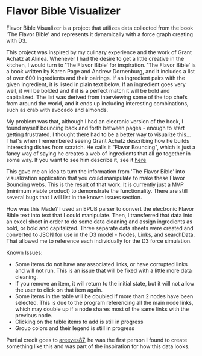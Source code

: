 # Flavor Bible Visualizer 
Flavor Bible Visualizer is a project that utilizes data collected from the book 'The Flavor Bible' and represents it dynamically with a force graph creating with D3.

This project was inspired by my culinary experience and the work of Grant Achatz at Alinea. Whenever I had the desire to get a little creative in the kitchen, I would turn to 'The Flavor Bible' for inspiration. 'The Flavor Bible' is a book written by Karen Page and Andrew Dornenburg, and it includes a list of over 600 ingredients and their pairings. If an ingredient pairs with the given ingredient, it is listed in plain text below. If an ingredient goes very well, it will be bolded and if it is a perfect match it will be bold and capitalized. The list was derived from interviewing some of the top chefs from around the world, and it ends up including interesting combinations, such as crab with avocado and almonds.

My problem was that, although I had an elecronic version of the book, I found myself bouncing back and forth between pages - enough to start getting frustrated. I thought there had to be a better way to visualize this... That's when I remembered seeing Grant Achatz describing how he builds interesting dishes from scratch. He calls it "Flavor Bouncing", which is just a fancy way of saying he creates a web of ingredients that all go together in some way. If you want to see him describe it, see it [here](https://www.youtube.com/watch?v=93o3-2ygFkA&ab_channel=Foodpairing) 

This gave me an idea to turn the information from 'The Flavor Bible' into visualization application that you could manipulate to make these Flavor Bouncing webs. This is the result of that work. It is currently just a MVP (minimum viable product) to demonstrate the functionality. There are still several bugs that I will list in the known issues section. 

How was this Made? 
I used an EPUB parser to convert the electronic Flavor Bible text into text that I could manipulate. Then, I transferred that data into an excel sheet in order to do some data cleaning and assign ingredients as bold, or bold and capitalized. Three separate data sheets were created and converted to JSON for use in the D3 model - Nodes, Links, and searchData. That allowed me to reference each individually for the D3 force simulation. 


Known Issues:
 - Some items do not have any associated links, or have corrupted links and will not run. This is an issue that will be fixed with a little more data cleaning.
 - If you remove an item, it will return to the initial state, but it will not allow the user to click on that item again. 
 - Some items in the table will be doubled if more than 2 nodes have been selected. This is due to the program referencing all the main node links, which may double up if a node shares most of the same links with the previous node. 
 - Clicking on the table items to add is still in progress
 - Group colors and their legend is still in progress


Partial credit goes to [areeves87](https://github.com/areeves87/Flavor-Bible-App), he was the first person I found to create something like this and was part of the inspiration for how this data looks.
